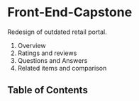 # Front-End-Capstone

Redesign of outdated retail portal.
1. Overview
2. Ratings and reviews
3. Questions and Answers
4. Related items and comparison 


## Table of Contents






